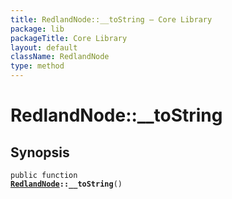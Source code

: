 ```yaml
---
title: RedlandNode::__toString — Core Library
package: lib
packageTitle: Core Library
layout: default
className: RedlandNode
type: method
---
```


# RedlandNode::__toString

## Synopsis

<code>public function <b><a href="RedlandNode">RedlandNode</a>::__toString</b>()</code>

